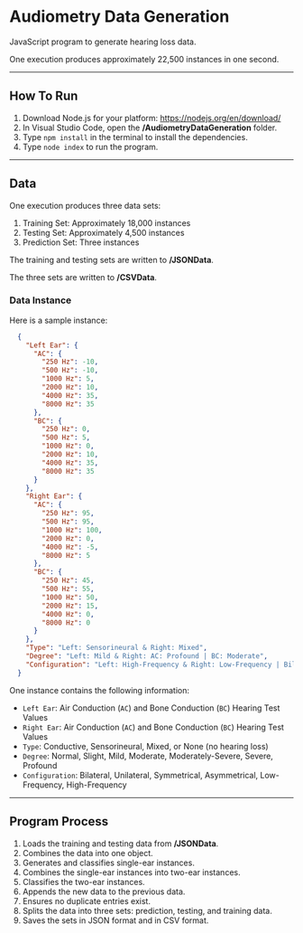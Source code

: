 # Audiometry Data Generation
JavaScript program to generate hearing loss data.

One execution produces approximately 22,500 instances in one second.

---

## How To Run

1. Download Node.js for your platform: https://nodejs.org/en/download/
2. In Visual Studio Code, open the **/AudiometryDataGeneration** folder.
3. Type `npm install` in the terminal to install the dependencies.
4. Type `node index` to run the program.

---

## Data
One execution produces three data sets:
1. Training Set: Approximately 18,000 instances
2. Testing Set: Approximately 4,500 instances
3. Prediction Set: Three instances

The training and testing sets are written to **/JSONData**.

The three sets are written to **/CSVData**.


### Data Instance

Here is a sample instance:
```json
  {
    "Left Ear": {
      "AC": {
        "250 Hz": -10,
        "500 Hz": -10,
        "1000 Hz": 5,
        "2000 Hz": 10,
        "4000 Hz": 35,
        "8000 Hz": 35
      },
      "BC": {
        "250 Hz": 0,
        "500 Hz": 5,
        "1000 Hz": 0,
        "2000 Hz": 10,
        "4000 Hz": 35,
        "8000 Hz": 35
      }
    },
    "Right Ear": {
      "AC": {
        "250 Hz": 95,
        "500 Hz": 95,
        "1000 Hz": 100,
        "2000 Hz": 0,
        "4000 Hz": -5,
        "8000 Hz": 5
      },
      "BC": {
        "250 Hz": 45,
        "500 Hz": 55,
        "1000 Hz": 50,
        "2000 Hz": 15,
        "4000 Hz": 0,
        "8000 Hz": 0
      }
    },
    "Type": "Left: Sensorineural & Right: Mixed",
    "Degree": "Left: Mild & Right: AC: Profound | BC: Moderate",
    "Configuration": "Left: High-Frequency & Right: Low-Frequency | Bilateral | Asymmetrical"
  }
```

One instance contains the following information:
- `Left Ear`: Air Conduction (`AC`) and Bone Conduction (`BC`) Hearing Test Values
- `Right Ear`: Air Conduction (`AC`) and Bone Conduction (`BC`) Hearing Test Values
- `Type`: Conductive, Sensorineural, Mixed, or None (no hearing loss)
- `Degree`: Normal, Slight, Mild, Moderate, Moderately-Severe, Severe, Profound
- `Configuration`: Bilateral, Unilateral, Symmetrical, Asymmetrical, Low-Frequency, High-Frequency

---

## Program Process
1. Loads the training and testing data from **/JSONData**.
2. Combines the data into one object.
3. Generates and classifies single-ear instances.
4. Combines the single-ear instances into two-ear instances.
5. Classifies the two-ear instances.
6. Appends the new data to the previous data.
7. Ensures no duplicate entries exist.
8. Splits the data into three sets: prediction, testing, and training data.
9. Saves the sets in JSON format and in CSV format.
